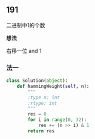 ## 191

二进制中1的个数

**想法**

右移一位 and 1

### 法一

```py
class Solution(object):
    def hammingWeight(self, n):
        """
        :type n: int
        :rtype: int
        """
        res = 0
        for i in range(0, 32):
            res += (n >> i) & 1
        return res

```


